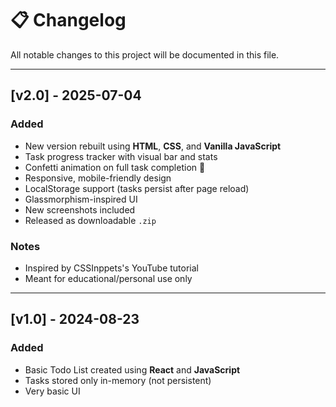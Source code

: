 # 📋 Changelog

All notable changes to this project will be documented in this file.

---

## [v2.0] - 2025-07-04

### Added
- New version rebuilt using **HTML**, **CSS**, and **Vanilla JavaScript**
- Task progress tracker with visual bar and stats
- Confetti animation on full task completion 🎉
- Responsive, mobile-friendly design
- LocalStorage support (tasks persist after page reload)
- Glassmorphism-inspired UI
- New screenshots included
- Released as downloadable `.zip`

### Notes
- Inspired by CSSInppets's YouTube tutorial
- Meant for educational/personal use only

---

## [v1.0] - 2024-08-23

### Added
- Basic Todo List created using **React** and **JavaScript**
- Tasks stored only in-memory (not persistent)
- Very basic UI

